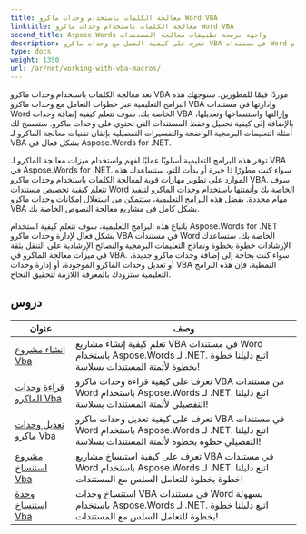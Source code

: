 ```yaml
---
title: معالجة الكلمات باستخدام وحدات ماكرو Word VBA
linktitle: معالجة الكلمات باستخدام وحدات ماكرو Word VBA
second_title: Aspose.Words واجهة برمجة تطبيقات معالجة المستندات
description: تعرف على كيفية العمل مع وحدات ماكرو VBA في مستندات Word باستخدام Aspose.Words لـ .NET. أكمل البرامج التعليمية باستخدام نماذج التعليمات البرمجية لإنشاء وحدات ماكرو VBA وتعديلها وتشغيلها في مستندات Word.
type: docs
weight: 1350
url: /ar/net/working-with-vba-macros/
---
```

تعد معالجة الكلمات باستخدام وحدات ماكرو VBA موردًا قيمًا للمطورين. ستوجهك هذه البرامج التعليمية عبر خطوات التعامل مع وحدات ماكرو VBA وإدارتها في مستندات Word الخاصة بك. سوف تتعلم كيفية إضافة وحدات VBA وإزالتها واستنساخها وتعديلها، بالإضافة إلى كيفية تحميل وحفظ المستندات التي تحتوي على وحدات ماكرو. ستسمح لك أمثلة التعليمات البرمجية الواضحة والتفسيرات التفصيلية بإتقان تقنيات معالجة الماكرو لـ VBA بشكل فعال في Aspose.Words for .NET.

توفر هذه البرامج التعليمية أسلوبًا عمليًا لفهم واستخدام ميزات معالجة الماكرو لـ VBA في Aspose.Words for .NET. سواء كنت مطورًا ذا خبرة أو بدأت للتو، ستساعدك هذه الموارد على تطوير مهارات قوية لمعالجة الكلمات باستخدام وحدات ماكرو VBA. سوف تتعلم كيفية تخصيص مستندات Word الخاصة بك وأتمتتها باستخدام وحدات الماكرو لتنفيذ مهام محددة. بفضل هذه البرامج التعليمية، ستتمكن من استغلال إمكانات وحدات ماكرو VBA بشكل كامل في مشاريع معالجة النصوص الخاصة بك.

باتباع هذه البرامج التعليمية، سوف تتعلم كيفية استخدام Aspose.Words for .NET بشكل فعال لإدارة وحدات ماكرو VBA في مستندات Word الخاصة بك. ستساعدك الإرشادات خطوة بخطوة ونماذج التعليمات البرمجية والنصائح الإرشادية على التنقل بثقة في ميزات معالجة الماكرو في VBA. سواء كنت بحاجة إلى إضافة وحدات ماكرو جديدة، أو تعديل وحدات الماكرو الموجودة، أو إدارة وحدات VBA النمطية، فإن هذه البرامج التعليمية ستزودك بالمعرفة اللازمة لتحقيق النجاح.

 ## دروس
| عنوان | وصف |
| --- | --- |
| [إنشاء مشروع Vba](./create-vba-project/) | تعلم كيفية إنشاء مشاريع VBA في مستندات Word باستخدام Aspose.Words لـ .NET. اتبع دليلنا خطوة بخطوة لأتمتة المستندات بسلاسة! |
| [قراءة وحدات الماكرو Vba](./read-vba-macros/) | تعرف على كيفية قراءة وحدات ماكرو VBA من مستندات Word باستخدام Aspose.Words لـ .NET. اتبع دليلنا التفصيلي لأتمتة المستندات بسلاسة! |
| [تعديل وحدات ماكرو Vba](./modify-vba-macros/) | تعرف على كيفية تعديل وحدات ماكرو VBA في مستندات Word باستخدام Aspose.Words لـ .NET. اتبع دليلنا التفصيلي خطوة بخطوة لأتمتة المستندات بسلاسة! |
| [مشروع استنساخ Vba](./clone-vba-project/) | تعرف على كيفية استنساخ مشاريع VBA في مستندات Word باستخدام Aspose.Words لـ .NET. اتبع دليلنا خطوة بخطوة للتعامل السلس مع المستندات!|
| [وحدة استنساخ Vba](./clone-vba-module/) | استنساخ وحدات VBA في مستندات Word بسهولة باستخدام Aspose.Words لـ .NET. اتبع دليلنا خطوة بخطوة للتعامل السلس مع المستندات! |